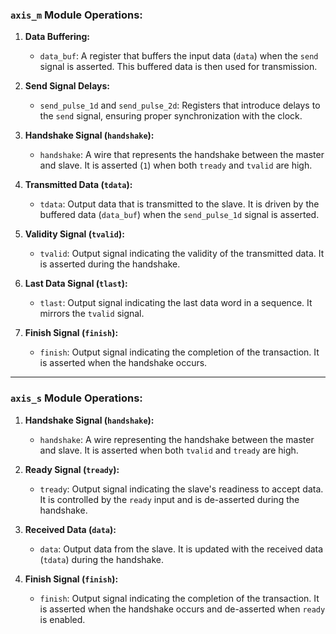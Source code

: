 ### `axis_m` Module Operations:

1. **Data Buffering:**
   - `data_buf`: A register that buffers the input data (`data`) when the `send` signal is asserted. This buffered data is then used for transmission.

2. **Send Signal Delays:**
   - `send_pulse_1d` and `send_pulse_2d`: Registers that introduce delays to the `send` signal, ensuring proper synchronization with the clock.

3. **Handshake Signal (`handshake`):**
   - `handshake`: A wire that represents the handshake between the master and slave. It is asserted (`1`) when both `tready` and `tvalid` are high.

4. **Transmitted Data (`tdata`):**
   - `tdata`: Output data that is transmitted to the slave. It is driven by the buffered data (`data_buf`) when the `send_pulse_1d` signal is asserted.

5. **Validity Signal (`tvalid`):**
   - `tvalid`: Output signal indicating the validity of the transmitted data. It is asserted during the handshake.

6. **Last Data Signal (`tlast`):**
   - `tlast`: Output signal indicating the last data word in a sequence. It mirrors the `tvalid` signal.

7. **Finish Signal (`finish`):**
   - `finish`: Output signal indicating the completion of the transaction. It is asserted when the handshake occurs.

<hr>

### `axis_s` Module Operations:

1. **Handshake Signal (`handshake`):**
   - `handshake`: A wire representing the handshake between the master and slave. It is asserted when both `tvalid` and `tready` are high.

2. **Ready Signal (`tready`):**
   - `tready`: Output signal indicating the slave's readiness to accept data. It is controlled by the `ready` input and is de-asserted during the handshake.

3. **Received Data (`data`):**
   - `data`: Output data from the slave. It is updated with the received data (`tdata`) during the handshake.

4. **Finish Signal (`finish`):**
   - `finish`: Output signal indicating the completion of the transaction. It is asserted when the handshake occurs and de-asserted when `ready` is enabled.
